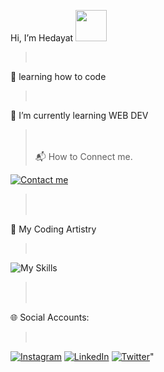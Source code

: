 Hi, I’m Hedayat <img src="C:\Users\heday\OneDrive\Pictures\68747470733a2f2f6d656469612e67697068792e636f6d2f6d656469612f6876524a434c467a6361737252346961377a2f67697068792e676966.gif" style=width:50px;>
> <br>
 📖 learning how to code
> <br>
 👀 I’m currently learning WEB DEV
> <br>
> <br>
> 📬 How to Connect me.
> <br>
[![Contact me](https://skillicons.dev/icons?i=gmail&theme=light)](mailto:hedayatmustaqueem3@gmail.com)
> <br>
> <br>
🎨 My Coding Artistry
> <br>
![My Skills](https://skillicons.dev/icons?i=html,css,c,cpp,java,github,git,vscode,js,)
> <br>
> <br>
🌐 Social Accounts:
> <br>
[![Instagram](https://skillicons.dev/icons?i=instagram)](https://www.instagram.com/techcreatify)
[![LinkedIn](https://skillicons.dev/icons?i=linkedin)](https://www.linkedin.com/in/hedayat-mustaqueem)
[![Twitter](https://skillicons.dev/icons?i=twitter)](https://twitter.com/HedayatMus73892)"




<!---
hedayat-mustaqueem/hedayat-mustaqueem is a ✨ special ✨ repository because its `README.md` (this file) appears on your GitHub profile.
You can click the Preview link to take a look at your changes.
--->
